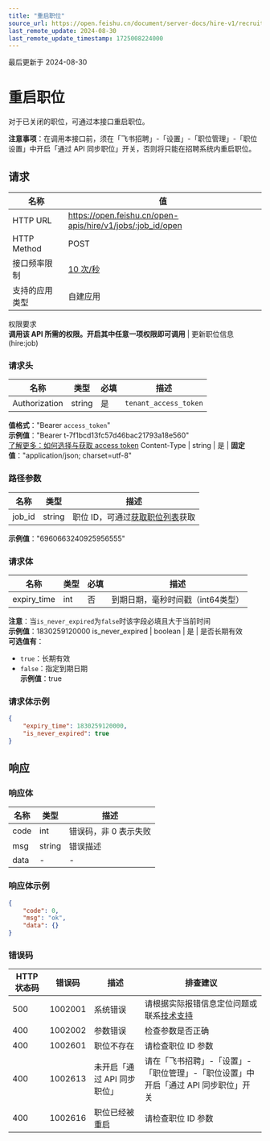 ```yaml
---
title: "重启职位"
source_url: https://open.feishu.cn/document/server-docs/hire-v1/recruitment-related-configuration/job/open
last_remote_update: 2024-08-30
last_remote_update_timestamp: 1725008224000
---
```

最后更新于 2024-08-30

# 重启职位

对于已关闭的职位，可通过本接口重启职位。

**注意事项**：在调用本接口前，须在「飞书招聘」-「设置」-「职位管理」-「职位设置」中开启「通过 API 同步职位」开关，否则将只能在招聘系统内重启职位。

## 请求
名称 | 值
---|---
HTTP URL | https://open.feishu.cn/open-apis/hire/v1/jobs/:job_id/open
HTTP Method | POST
接口频率限制 | [10 次/秒](https://open.feishu.cn/document/ukTMukTMukTM/uUzN04SN3QjL1cDN)
支持的应用类型 | 自建应用
权限要求  
            **调用该 API 所需的权限。开启其中任意一项权限即可调用** | 更新职位信息(hire:job)

### 请求头

名称 | 类型 | 必填 | 描述
--- | --- | --- | ---
Authorization | string | 是 | `tenant_access_token`  
**值格式**："Bearer `access_token`"  
**示例值**："Bearer t-7f1bcd13fc57d46bac21793a18e560"  
[了解更多：如何选择与获取 access token](https://open.feishu.cn/document/uAjLw4CM/ugTN1YjL4UTN24CO1UjN/trouble-shooting/how-to-choose-which-type-of-token-to-use)
Content-Type | string | 是 | **固定值**："application/json; charset=utf-8"

### 路径参数

名称 | 类型 | 描述
--- | --- | ---
job_id | string | 职位 ID，可通过[获取职位列表](https://open.feishu.cn/document/ukTMukTMukTM/uMzM1YjLzMTN24yMzUjN/hire-v1/job/list)获取  
**示例值**："6960663240925956555"

### 请求体

名称 | 类型 | 必填 | 描述
--- | --- | --- | ---
expiry_time | int | 否 | 到期日期，毫秒时间戳（int64类型）  
**注意**：当`is_never_expired`为`false`时该字段必填且大于当前时间  
**示例值**：1830259120000
is_never_expired | boolean | 是 | 是否长期有效  
**可选值有**：  
* `true`：长期有效  
* `false`：指定到期日期  
**示例值**：true

### 请求体示例
```json
{
    "expiry_time": 1830259120000,
    "is_never_expired": true
}
```

## 响应

### 响应体

名称 | 类型 | 描述
--- | --- | ---
code | int | 错误码，非 0 表示失败
msg | string | 错误描述
data | \- | \-

### 响应体示例
```json
{
    "code": 0,
    "msg": "ok",
    "data": {}
}
```

### 错误码

HTTP状态码 | 错误码 | 描述 | 排查建议
--- | --- | --- | ---
500 | 1002001 | 系统错误 | 请根据实际报错信息定位问题或联系[技术支持](https://applink.feishu.cn/TLJpeNdW)
400 | 1002002 | 参数错误 | 检查参数是否正确
400 | 1002601 | 职位不存在 | 请检查职位 ID 参数
400 | 1002613 | 未开启「通过 API 同步职位」 | 请在「飞书招聘」-「设置」-「职位管理」-「职位设置」中开启「通过 API 同步职位」开关
400 | 1002616 | 职位已经被重启 | 请检查职位 ID 参数

